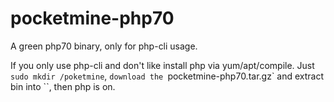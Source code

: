 # pocketmine-php70
A green php70 binary, only for php-cli usage.  

If you only use php-cli and don't like install php via yum/apt/compile. Just `sudo mkdir /poketmine`, `download the `pocketmine-php70.tar.gz` and extract bin into ``, then php is on.
